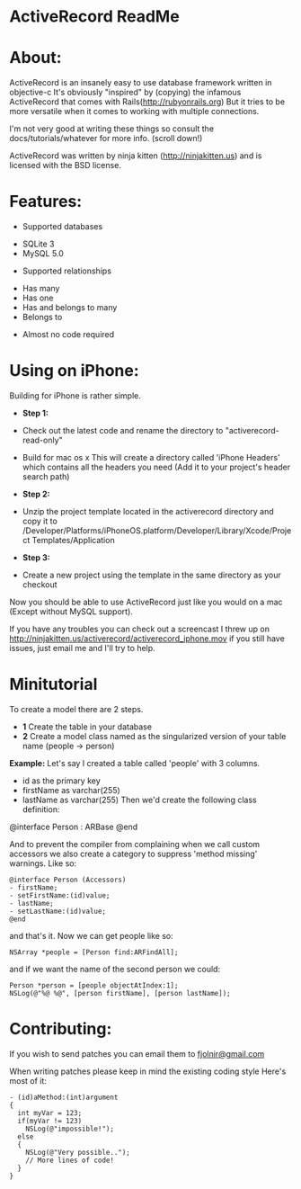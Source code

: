 ActiveRecord ReadMe
=====================

About:
======
ActiveRecord is an insanely easy to use database framework written in objective-c
It's obviously "inspired" by (copying) the infamous ActiveRecord that comes with Rails(http://rubyonrails.org)
But it tries to be more versatile when it comes to working with multiple connections.

I'm not very good at writing these things so consult the docs/tutorials/whatever for more info. (scroll down!)

ActiveRecord was written by ninja kitten (http://ninjakitten.us) and is licensed with the BSD license.

Features:
=========
 * Supported databases
  - SQLite 3
  - MySQL 5.0
 * Supported relationships
  - Has many
  - Has one
  - Has and belongs to many
  - Belongs to
 * Almost no code required

Using on iPhone:
====================
Building for iPhone is rather simple.
* **Step 1:**
 * Check out the latest code and rename the directory to "activerecord-read-only"
 * Build for mac os x
This will create a directory called 'iPhone Headers' which contains all the headers you need (Add it to your project's header search path)

* **Step 2:**
 * Unzip the project template located in the activerecord directory and copy it to /Developer/Platforms/iPhoneOS.platform/Developer/Library/Xcode/Project Templates/Application

* **Step 3:**
 * Create a new project using the template in the same directory as your checkout

Now you should be able to use ActiveRecord just like you would on a mac (Except without MySQL support).

If you have any troubles you can check out a screencast I threw up on http://ninjakitten.us/activerecord/activerecord_iphone.mov if you still have issues, just email me and I'll try to help.

Minitutorial
=============
To create a model there are 2 steps.
* **1** Create the table in your database
* **2** Create a model class named as the singularized version of your table name (people -> person)

**Example:**
Let's say I created a table called 'people' with 3 columns.
 - id as the primary key
 - firstName as varchar(255)
 - lastName  as varchar(255)
Then we'd create the following class definition:

@interface Person : ARBase
@end

And to prevent the compiler from complaining when we call custom accessors we also create a category
to suppress 'method missing' warnings. Like so:

	@interface Person (Accessors)
	- firstName;
	- setFirstName:(id)value;
	- lastName;
	- setLastName:(id)value;
	@end

and that's it. Now we can get people like so:

	NSArray *people = [Person find:ARFindAll];

and if we want the name of the second person we could:

	Person *person = [people objectAtIndex:1];
	NSLog(@"%@ %@", [person firstName], [person lastName]);

Contributing:
=============
If you wish to send patches you can email them to fjolnir@gmail.com

When writing patches please keep in mind the existing coding style
Here's most of it:

	- (id)aMethod:(int)argument
	{
	  int myVar = 123;
	  if(myVar != 123)
	    NSLog(@"impossible!");
	  else
	  {
	    NSLog(@"Very possible..");
	    // More lines of code!
	  }
	}
